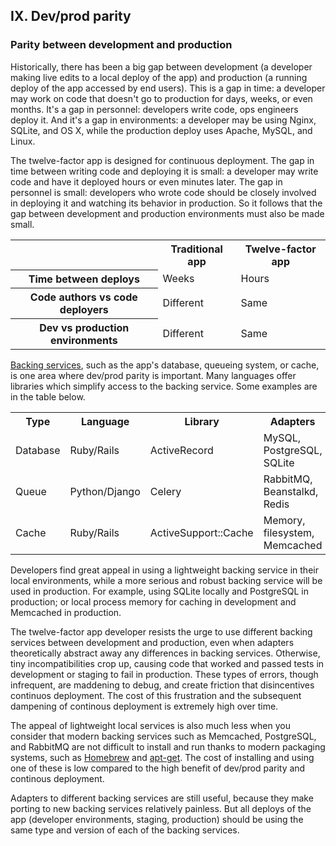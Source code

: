 ## IX. Dev/prod parity
### Parity between development and production

Historically, there has been a big gap between development (a developer making live edits to a local deploy of the app) and production (a running deploy of the app accessed by end users).  This is a gap in time: a developer may work on code that doesn't go to production for days, weeks, or even months.  It's a gap in personnel: developers write code, ops engineers deploy it.  And it's a gap in environments: a developer may be using Nginx, SQLite, and OS X, while the production deploy uses Apache, MySQL, and Linux.

The twelve-factor app is designed for continuous deployment.  The gap in time between writing code and deploying it is small: a developer may write code and have it deployed hours or even minutes later.  The gap in personnel is small: developers who wrote code should be closely involved in deploying it and watching its behavior in production.  So it follows that the gap between development and production environments must also be made small.

<table>
  <tr>
    <th></th>
    <th>Traditional app</th>
    <th>Twelve-factor app</th>
  </tr>
  <tr>
    <th>Time between deploys</th>
    <td>Weeks</td>
    <td>Hours</td>
  </tr>
  <tr>
    <th>Code authors vs code deployers</th>
    <td>Different</td>
    <td>Same</td>
  </tr>
  <tr>
    <th>Dev vs production environments</th>
    <td>Different</td>
    <td>Same</td>
  </tr>
</table>

[Backing services](#), such as the app's database, queueing system, or cache, is one area where dev/prod parity is important.  Many languages offer libraries which simplify access to the backing service.  Some examples are in the table below.

<table>
  <tr>
    <th>Type</th>
    <th>Language</th>
    <th>Library</th>
    <th>Adapters</th>
  </tr>
  <tr>
    <td>Database</td>
    <td>Ruby/Rails</td>
    <td>ActiveRecord</td>
    <td>MySQL, PostgreSQL, SQLite</td>
  </tr>
  <tr>
    <td>Queue</td>
    <td>Python/Django</td>
    <td>Celery</td>
    <td>RabbitMQ, Beanstalkd, Redis</td>
  </tr>
  <tr>
    <td>Cache</td>
    <td>Ruby/Rails</td>
    <td>ActiveSupport::Cache</td>
    <td>Memory, filesystem, Memcached</td>
  </tr>
</table>

Developers find great appeal in using a lightweight backing service in their local environments, while a more serious and robust backing service will be used in production.  For example, using SQLite locally and PostgreSQL in production; or local process memory for caching in development and Memcached in production.

The twelve-factor app developer resists the urge to use different backing services between development and production, even when adapters theoretically abstract away any differences in backing services.  Otherwise, tiny incompatibilities crop up, causing code that worked and passed tests in development or staging to fail in production.  These types of errors, though infrequent, are maddening to debug, and create friction that disincentives continuos deployment.  The cost of this frustration and the subsequent dampening of continous deployment is extremely high over time.

The appeal of lightweight local services is also much less when you consider that modern backing services such as Memcached, PostgreSQL, and RabbitMQ are not difficult to install and run thanks to modern packaging systems, such as [Homebrew](http://mxcl.github.com/homebrew/) and [apt-get](https://help.ubuntu.com/community/AptGet/Howto).  The cost of installing and using one of these is low compared to the high benefit of dev/prod parity and continous deployment.

Adapters to different backing services are still useful, because they make porting to new backing services relatively painless.  But all deploys of the app (developer environments, staging, production) should be using the same type and version of each of the backing services.
